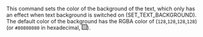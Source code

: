 This command sets the color of the background of the text, which only has an effect when text background is switched on (SET_TEXT_BACKGROUND). The default color of the background has the RGBA color of (`128`,`128`,`128`,`128`) (or `#80808080` in hexadecimal, <span style="display: inline-block; width: 12px; height: 12px; background-color: #80808080; border: 1px solid #000;"></span>).
